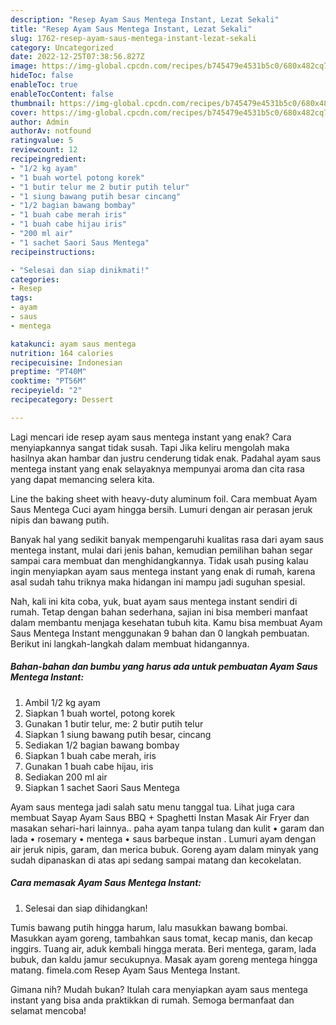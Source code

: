 ```yaml
---
description: "Resep Ayam Saus Mentega Instant, Lezat Sekali"
title: "Resep Ayam Saus Mentega Instant, Lezat Sekali"
slug: 1762-resep-ayam-saus-mentega-instant-lezat-sekali
category: Uncategorized
date: 2022-12-25T07:38:56.827Z
image: https://img-global.cpcdn.com/recipes/b745479e4531b5c0/680x482cq70/ayam-saus-mentega-instant-foto-resep-utama.jpg
hideToc: false
enableToc: true
enableTocContent: false
thumbnail: https://img-global.cpcdn.com/recipes/b745479e4531b5c0/680x482cq70/ayam-saus-mentega-instant-foto-resep-utama.jpg
cover: https://img-global.cpcdn.com/recipes/b745479e4531b5c0/680x482cq70/ayam-saus-mentega-instant-foto-resep-utama.jpg
author: Admin
authorAv: notfound
ratingvalue: 5
reviewcount: 12
recipeingredient:
- "1/2 kg ayam"
- "1 buah wortel potong korek"
- "1 butir telur me 2 butir putih telur"
- "1 siung bawang putih besar cincang"
- "1/2 bagian bawang bombay"
- "1 buah cabe merah iris"
- "1 buah cabe hijau iris"
- "200 ml air"
- "1 sachet Saori Saus Mentega"
recipeinstructions:

- "Selesai dan siap dinikmati!"
categories:
- Resep
tags:
- ayam
- saus
- mentega

katakunci: ayam saus mentega 
nutrition: 164 calories
recipecuisine: Indonesian
preptime: "PT40M"
cooktime: "PT56M"
recipeyield: "2"
recipecategory: Dessert

---
```



Lagi mencari ide resep ayam saus mentega instant yang enak? Cara menyiapkannya sangat tidak susah. Tapi Jika keliru mengolah maka hasilnya akan hambar dan justru cenderung tidak enak. Padahal ayam saus mentega instant yang enak selayaknya mempunyai aroma dan cita rasa yang dapat memancing selera kita.


Line the baking sheet with heavy-duty aluminum foil. Cara membuat Ayam Saus Mentega Cuci ayam hingga bersih. Lumuri dengan air perasan jeruk nipis dan bawang putih.

Banyak hal yang sedikit banyak mempengaruhi kualitas rasa dari ayam saus mentega instant, mulai dari jenis bahan, kemudian pemilihan bahan segar sampai cara membuat dan menghidangkannya. Tidak usah pusing kalau ingin menyiapkan ayam saus mentega instant yang enak di rumah, karena asal sudah tahu triknya maka hidangan ini mampu jadi suguhan spesial.


Nah, kali ini kita coba, yuk, buat ayam saus mentega instant sendiri di rumah. Tetap dengan bahan sederhana, sajian ini bisa memberi manfaat dalam membantu menjaga kesehatan tubuh kita. Kamu bisa membuat Ayam Saus Mentega Instant menggunakan 9 bahan dan 0 langkah pembuatan. Berikut ini langkah-langkah dalam membuat hidangannya.

<!--inarticleads1-->

##### Bahan-bahan dan bumbu yang harus ada untuk pembuatan Ayam Saus Mentega Instant:

1. Ambil 1/2 kg ayam
1. Siapkan 1 buah wortel, potong korek
1. Gunakan 1 butir telur, me: 2 butir putih telur
1. Siapkan 1 siung bawang putih besar, cincang
1. Sediakan 1/2 bagian bawang bombay
1. Siapkan 1 buah cabe merah, iris
1. Gunakan 1 buah cabe hijau, iris
1. Sediakan 200 ml air
1. Siapkan 1 sachet Saori Saus Mentega


Ayam saus mentega jadi salah satu menu tanggal tua. Lihat juga cara membuat Sayap Ayam Saus BBQ + Spaghetti Instan Masak Air Fryer dan masakan sehari-hari lainnya.. paha ayam tanpa tulang dan kulit • garam dan lada • rosemary • mentega • saus barbeque instan . Lumuri ayam dengan air jeruk nipis, garam, dan merica bubuk. Goreng ayam dalam minyak yang sudah dipanaskan di atas api sedang sampai matang dan kecokelatan. 

<!--inarticleads2-->

##### Cara memasak Ayam Saus Mentega Instant:


1. Selesai dan siap dihidangkan!

Tumis bawang putih hingga harum, lalu masukkan bawang bombai. Masukkan ayam goreng, tambahkan saus tomat, kecap manis, dan kecap inggirs. Tuang air, aduk kembali hingga merata. Beri mentega, garam, lada bubuk, dan kaldu jamur secukupnya. Masak ayam goreng mentega hingga matang. fimela.com Resep Ayam Saus Mentega Instant. 

Gimana nih? Mudah bukan? Itulah cara menyiapkan ayam saus mentega instant yang bisa anda praktikkan di rumah. Semoga bermanfaat dan selamat mencoba!
